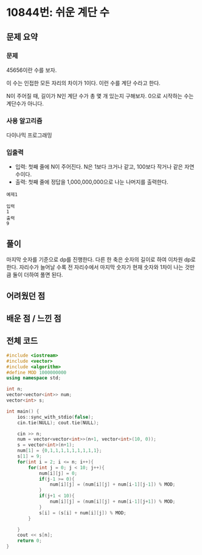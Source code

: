 # 10844번: 쉬운 계단 수

## 문제 요약
### 문제
45656이란 수를 보자.

이 수는 인접한 모든 자리의 차이가 1이다. 이런 수를 계단 수라고 한다.

N이 주어질 때, 길이가 N인 계단 수가 총 몇 개 있는지 구해보자. 0으로 시작하는 수는 계단수가 아니다.

### 사용 알고리즘
다이나믹 프로그래밍

### 입출력
- 입력: 첫째 줄에 N이 주어진다. N은 1보다 크거나 같고, 100보다 작거나 같은 자연수이다.
- 출력: 첫째 줄에 정답을 1,000,000,000으로 나눈 나머지를 출력한다.
```
예제1

입력
1
출력
9
```
## 풀이
마지막 숫자를 기준으로 dp를 진행한다. 다른 한 축은 숫자의 길이로 하여 이차원 dp로 한다. 자리수가 늘어날 수록 전 자리수에서 마지막 숫자가 현재 숫자와 1차이 나는 것만큼 둘이 더하여 풀면 된다. 

## 어려웠던 점


## 배운 점 / 느낀 점


## 전체 코드
```cpp
#include <iostream>
#include <vector>
#include <algorithm>
#define MOD 1000000000
using namespace std;

int n;
vector<vector<int>> num;
vector<int> s;

int main() {
    ios::sync_with_stdio(false);
    cin.tie(NULL); cout.tie(NULL);

    cin >> n;
    num = vector<vector<int>>(n+1, vector<int>(10, 0));
    s = vector<int>(n+1);
    num[1] = {0,1,1,1,1,1,1,1,1,1};
    s[1] = 9;
    for(int i = 2; i <= n; i++){
        for(int j = 0; j < 10; j++){
            num[i][j] = 0;
            if(j-1 >= 0){
                num[i][j] = (num[i][j] + num[i-1][j-1]) % MOD;
            }
            if(j+1 < 10){
                num[i][j] = (num[i][j] + num[i-1][j+1]) % MOD;
            }
            s[i] = (s[i] + num[i][j]) % MOD;
        }

    }
    cout << s[n];
    return 0;
}
```
